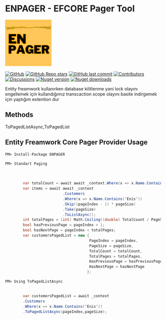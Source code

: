 
# ENPAGER - EFCORE Pager Tool
<img src="https://github.com/enisgurkann/ENPAGER/blob/master/ENPAGER.png?raw=true" data-canonical-src="https://github.com/enisgurkann/ENPAGER/blob/master/ENPAGER.png?raw=true" width="150" height="150" />


[![GitHub](https://img.shields.io/github/license/enisgurkann/ENPAGER?color=594ae2&logo=github&style=flat-square)](https://github.com/enisgurkann/ENPAGER/blob/master/LICENSE)
[![GitHub Repo stars](https://img.shields.io/github/stars/enisgurkann/ENPAGER?color=594ae2&style=flat-square&logo=github)](https://github.com/enisgurkann/ENPAGER/stargazers)
[![GitHub last commit](https://img.shields.io/github/last-commit/enisgurkann/ENPAGER?color=594ae2&style=flat-square&logo=github)](https://github.com/mudblazor/mudblazor)
[![Contributors](https://img.shields.io/github/contributors/enisgurkann/ENPAGER?color=594ae2&style=flat-square&logo=github)](https://github.com/enisgurkann/ENPAGER/graphs/contributors)
[![Discussions](https://img.shields.io/github/discussions/enisgurkann/ENPAGER?color=594ae2&logo=github&style=flat-square)](https://github.com/enisgurkann/ENPAGER/discussions)
[![Nuget version](https://img.shields.io/nuget/v/ENPAGER?color=ff4081&label=nuget%20version&logo=nuget&style=flat-square)](https://www.nuget.org/packages/ENPAGER/)
[![Nuget downloads](https://img.shields.io/nuget/dt/ENPAGER?color=ff4081&label=nuget%20downloads&logo=nuget&style=flat-square)](https://www.nuget.org/packages/ENPAGER/)



Entity freamwork kullanırken database kilitlenme yani lock olayını engellemek için kullandığımız transcaction scope olayını basite indirgemek için yaptığım extention dur
 
 ## Methods
  ToPagedListAsync,ToPagedList

## Entity Freamwork Core Pager Provider Usage

```
PM> Install-Package ENPAGER
```


```
PM> Standart Paging
```

```csharp


        var totalCount = await await _context.Where(x => x.Name.Contains('Enis')).CountAsync();
        var items = await await _context
                          .Customers
                          .Where(x => x.Name.Contains('Enis'))
                          .Skip((pageIndex - 1) * pageSize)
                          .Take(pageSize)
                          .ToListAsync();
        int totalPages = (int) Math.Ceiling((double) TotalCount / PageSize);
        bool hasPreviousPage = pageIndex > 1;
        bool hasNextPage = pageIndex < totalPages;
        var customersPagedList = new {
                                      PageIndex = pageIndex,
                                      PageSize = pageSize,
                                      TotalCount = totalCount,
                                      TotalPages = totalPages,
                                      HasPreviousPage = hasPreviousPage,
                                      HasNextPage = hasNextPage
                                     };
```
 
```
PM> Using ToPagedListAsync
```

```csharp

        var customersPagedList = await _context
        .Customers
        .Where(x => x.Name.Contains('Enis'))
        .ToPagedListAsync(pageIndex,pageSize);
 
```


 

